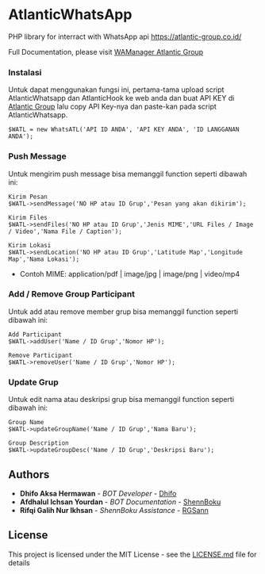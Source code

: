 # AtlanticWhatsApp
PHP library for interract with WhatsApp api https://atlantic-group.co.id/

Full Documentation, please visit [WAManager Atlantic Group](https://atlantic-group.co.id/api/v1/docs/whatsapp)

### Instalasi
Untuk dapat menggunakan fungsi ini, pertama-tama upload script AtlanticWhatsapp dan AtlanticHook ke web anda dan buat API KEY di [Atlantic Group](https://atlantic-group.co.id/) lalu copy API Key-nya dan paste-kan pada script AtlanticWhatsapp.
```
$WATL = new WhatsATL('API ID ANDA', 'API KEY ANDA', 'ID LANGGANAN ANDA');
```

### Push Message
Untuk mengirim push message bisa memanggil function seperti dibawah ini:
```
Kirim Pesan
$WATL->sendMessage('NO HP atau ID Grup','Pesan yang akan dikirim');

Kirim Files
$WATL->sendFiles('NO HP atau ID Grup','Jenis MIME','URL Files / Image / Video','Nama File / Caption');

Kirim Lokasi
$WATL->sendLocation('NO HP atau ID Grup','Latitude Map','Longitude Map','Nama Lokasi');
```

* Contoh MIME: application/pdf | image/jpg | image/png | video/mp4

### Add / Remove Group Participant
Untuk add atau remove member grup bisa memanggil function seperti dibawah ini:
```
Add Participant
$WATL->addUser('Name / ID Grup','Nomor HP');

Remove Participant
$WATL->removeUser('Name / ID Grup','Nomor HP');
```

### Update Grup
Untuk edit nama atau deskripsi grup bisa memanggil function seperti dibawah ini:
```
Group Name
$WATL->updateGroupName('Name / ID Grup','Nama Baru');

Group Description
$WATL->updateGroupDesc('Name / ID Grup','Deskripsi Baru');
```

## Authors
* **Dhifo Aksa Hermawan** - *BOT Developer* - [Dhifo](https://www.facebook.com/dhifoaksa)
* **Afdhalul Ichsan Yourdan** - *BOT Documentation* - [ShennBoku](https://facebook.com/ShennBoku)
* **Rifqi Galih Nur Ikhsan** - *ShennBoku Assistance* - [RGSann](https://facebook.com/rgsann)

## License

This project is licensed under the MIT License - see the [LICENSE.md](LICENSE.md) file for details
